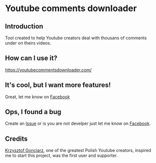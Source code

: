 # Youtube comments downloader

## Introduction
Tool created to help Youtube creators deal with thousans of comments under on theirs videos.

## How can I use it?
https://youtubecommentsdownloader.com/

## It's cool, but I want more features!
Great, let me know on [Facebook](https://www.facebook.com/iglodottech/)

## Ops, I found a bug
Create an [Issue](https://github.com/Igloczek/youtube-comments-downloader/issues) or is you are not develper just let me know on [Facebook](https://www.facebook.com/iglodottech/).

## Credits
[Krzysztof Gonciarz](https://www.facebook.com/krzysztof.gonciarz), one of the greatest Polish Youtube creators, inspired me to start this project, was the first user and supporter.
